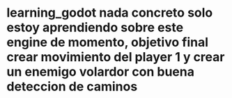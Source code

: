 # learning_godot nada concreto solo estoy aprendiendo sobre este engine de momento, objetivo final crear movimiento del player 1 y crear un enemigo volardor con buena deteccion de caminos

